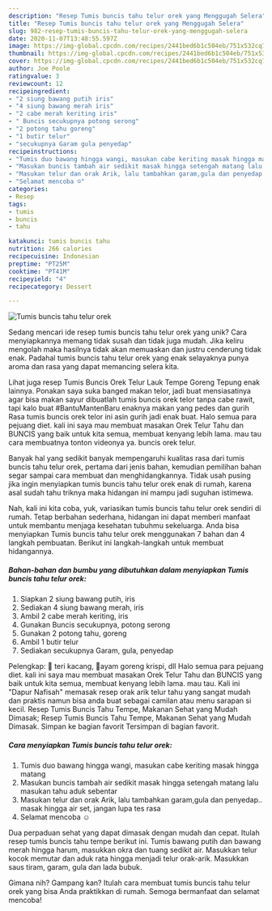 ```yaml
---
description: "Resep Tumis buncis tahu telur orek yang Menggugah Selera"
title: "Resep Tumis buncis tahu telur orek yang Menggugah Selera"
slug: 982-resep-tumis-buncis-tahu-telur-orek-yang-menggugah-selera
date: 2020-11-07T13:48:55.597Z
image: https://img-global.cpcdn.com/recipes/2441bed6b1c504eb/751x532cq70/tumis-buncis-tahu-telur-orek-foto-resep-utama.jpg
thumbnail: https://img-global.cpcdn.com/recipes/2441bed6b1c504eb/751x532cq70/tumis-buncis-tahu-telur-orek-foto-resep-utama.jpg
cover: https://img-global.cpcdn.com/recipes/2441bed6b1c504eb/751x532cq70/tumis-buncis-tahu-telur-orek-foto-resep-utama.jpg
author: Joe Poole
ratingvalue: 3
reviewcount: 12
recipeingredient:
- "2 siung bawang putih iris"
- "4 siung bawang merah iris"
- "2 cabe merah keriting iris"
- " Buncis secukupnya potong serong"
- "2 potong tahu goreng"
- "1 butir telur"
- "secukupnya Garam gula penyedap"
recipeinstructions:
- "Tumis duo bawang hingga wangi, masukan cabe keriting masak hingga matang"
- "Masukan buncis tambah air sedikit masak hingga setengah matang lalu masukan tahu aduk sebentar"
- "Masukan telur dan orak Arik, lalu tambahkan garam,gula dan penyedap.. masak hingga air set, jangan lupa tes rasa"
- "Selamat mencoba ☺️"
categories:
- Resep
tags:
- tumis
- buncis
- tahu

katakunci: tumis buncis tahu 
nutrition: 266 calories
recipecuisine: Indonesian
preptime: "PT25M"
cooktime: "PT41M"
recipeyield: "4"
recipecategory: Dessert

---
```



![Tumis buncis tahu telur orek](https://img-global.cpcdn.com/recipes/2441bed6b1c504eb/751x532cq70/tumis-buncis-tahu-telur-orek-foto-resep-utama.jpg)

Sedang mencari ide resep tumis buncis tahu telur orek yang unik? Cara menyiapkannya memang tidak susah dan tidak juga mudah. Jika keliru mengolah maka hasilnya tidak akan memuaskan dan justru cenderung tidak enak. Padahal tumis buncis tahu telur orek yang enak selayaknya punya aroma dan rasa yang dapat memancing selera kita.

Lihat juga resep Tumis Buncis Orek Telur Lauk Tempe Goreng Tepung enak lainnya. Ponakan saya suka banged makan telor, jadi buat mensiasatinya agar bisa makan sayur dibuatlah tumis buncis orek telor tanpa cabe rawit, tapi kalo buat #BantuMantenBaru enaknya makan yang pedes dan gurih Rasa tumis buncis orek telor ini asin gurih jadi enak buat. Halo semua para pejuang diet. kali ini saya mau membuat masakan Orek Telur Tahu dan BUNCIS yang baik untuk kita semua, membuat kenyang lebih lama. mau tau cara membuatnya tonton videonya ya. buncis orek telur.

Banyak hal yang sedikit banyak mempengaruhi kualitas rasa dari tumis buncis tahu telur orek, pertama dari jenis bahan, kemudian pemilihan bahan segar sampai cara membuat dan menghidangkannya. Tidak usah pusing jika ingin menyiapkan tumis buncis tahu telur orek enak di rumah, karena asal sudah tahu triknya maka hidangan ini mampu jadi suguhan istimewa.


Nah, kali ini kita coba, yuk, variasikan tumis buncis tahu telur orek sendiri di rumah. Tetap berbahan sederhana, hidangan ini dapat memberi manfaat untuk membantu menjaga kesehatan tubuhmu sekeluarga. Anda bisa menyiapkan Tumis buncis tahu telur orek menggunakan 7 bahan dan 4 langkah pembuatan. Berikut ini langkah-langkah untuk membuat hidangannya.

<!--inarticleads1-->

##### Bahan-bahan dan bumbu yang dibutuhkan dalam menyiapkan Tumis buncis tahu telur orek:

1. Siapkan 2 siung bawang putih, iris
1. Sediakan 4 siung bawang merah, iris
1. Ambil 2 cabe merah keriting, iris
1. Gunakan  Buncis secukupnya, potong serong
1. Gunakan 2 potong tahu, goreng
1. Ambil 1 butir telur
1. Sediakan secukupnya Garam, gula, penyedap


Pelengkap: 🍲 teri kacang, 🍗ayam goreng krispi, dll Halo semua para pejuang diet. kali ini saya mau membuat masakan Orek Telur Tahu dan BUNCIS yang baik untuk kita semua, membuat kenyang lebih lama. mau tau. Kali ini &#34;Dapur Nafisah&#34; memasak resep orak arik telur tahu yang sangat mudah dan praktis namun bisa anda buat sebagai camilan atau menu sarapan si kecil. Resep Tumis Buncis Tahu Tempe, Makanan Sehat yang Mudah Dimasak; Resep Tumis Buncis Tahu Tempe, Makanan Sehat yang Mudah Dimasak. Simpan ke bagian favorit Tersimpan di bagian favorit. 

<!--inarticleads2-->

##### Cara menyiapkan Tumis buncis tahu telur orek:

1. Tumis duo bawang hingga wangi, masukan cabe keriting masak hingga matang
1. Masukan buncis tambah air sedikit masak hingga setengah matang lalu masukan tahu aduk sebentar
1. Masukan telur dan orak Arik, lalu tambahkan garam,gula dan penyedap.. masak hingga air set, jangan lupa tes rasa
1. Selamat mencoba ☺️


Dua perpaduan sehat yang dapat dimasak dengan mudah dan cepat. Itulah resep tumis buncis tahu tempe berikut ini. Tumis bawang putih dan bawang merah hingga harum, masukkan okra dan tuang sedikit air. Masukkan telur kocok memutar dan aduk rata hingga menjadi telur orak-arik. Masukkan saus tiram, garam, gula dan lada bubuk. 

Gimana nih? Gampang kan? Itulah cara membuat tumis buncis tahu telur orek yang bisa Anda praktikkan di rumah. Semoga bermanfaat dan selamat mencoba!

